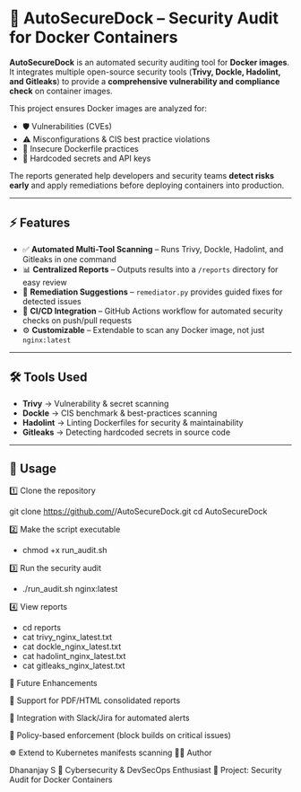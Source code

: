 # 🚀 AutoSecureDock – Security Audit for Docker Containers

**AutoSecureDock** is an automated security auditing tool for **Docker images**.  
It integrates multiple open-source security tools (**Trivy, Dockle, Hadolint, and Gitleaks**) to provide a **comprehensive vulnerability and compliance check** on container images.

This project ensures Docker images are analyzed for:

- 🛡️ Vulnerabilities (CVEs)
- ⚠️ Misconfigurations & CIS best practice violations
- 📜 Insecure Dockerfile practices
- 🔑 Hardcoded secrets and API keys

The reports generated help developers and security teams **detect risks early** and apply remediations before deploying containers into production.

---

## ⚡ Features

- ✅ **Automated Multi-Tool Scanning** – Runs Trivy, Dockle, Hadolint, and Gitleaks in one command  
- 📊 **Centralized Reports** – Outputs results into a `/reports` directory for easy review  
- 🔧 **Remediation Suggestions** – `remediator.py` provides guided fixes for detected issues  
- 🔄 **CI/CD Integration** – GitHub Actions workflow for automated security checks on push/pull requests  
- ⚙️ **Customizable** – Extendable to scan any Docker image, not just `nginx:latest`  

---

## 🛠️ Tools Used

- **Trivy** → Vulnerability & secret scanning  
- **Dockle** → CIS benchmark & best-practices scanning  
- **Hadolint** → Linting Dockerfiles for security & maintainability  
- **Gitleaks** → Detecting hardcoded secrets in source code  

---

## 🚀 Usage

1️⃣ Clone the repository  

git clone https://github.com/<your-username>/AutoSecureDock.git
cd AutoSecureDock

2️⃣ Make the script executable
- chmod +x run_audit.sh

3️⃣ Run the security audit
- ./run_audit.sh nginx:latest

4️⃣ View reports

- cd reports
- cat trivy_nginx_latest.txt
- cat dockle_nginx_latest.txt
- cat hadolint_nginx_latest.txt
- cat gitleaks_nginx_latest.txt

🔮 Future Enhancements

📑 Support for PDF/HTML consolidated reports

🔔 Integration with Slack/Jira for automated alerts

🛑 Policy-based enforcement (block builds on critical issues)

☸️ Extend to Kubernetes manifests scanning
👩‍💻 Author

Dhananjay S
💼 Cybersecurity & DevSecOps Enthusiast
📌 Project: Security Audit for Docker Containers
